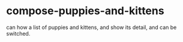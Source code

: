 # compose-puppies-and-kittens
can how a list of puppies and kittens, and show its detail, and can be switched.
